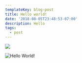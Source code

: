 ```yaml
---
templateKey: blog-post
title: Hello world!
date: '2018-08-05T23:48:53-07:00'
description: Hello
tags:
  - post
---
```

![](/img/chemex.jpg)

![Hello World!](/img/products-grid3.jpg)
